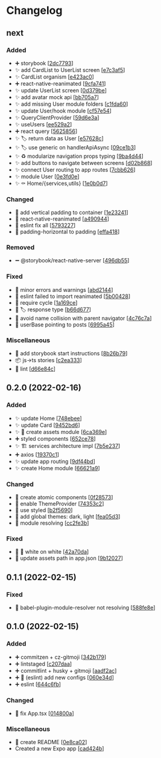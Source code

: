# Changelog

<a name="next"></a>
## next

### Added

- ➕ storybook [[2dc7793](https://github.com/thlmenezes/grocery-price-watch/commit/2dc77931daa5a19398c2ee6b236919de147c444b)]
- ✨ add CardList to UserList screen [[e7c3af5](https://github.com/thlmenezes/grocery-price-watch/commit/e7c3af58649b3977821d0dec3241d67b5ceb2512)]
- ✨ CardList organism [[e423ac0](https://github.com/thlmenezes/grocery-price-watch/commit/e423ac00e73514284f18263a9f866304ddc9bb9e)]
- ➕ react-native-reanimated [[9cfa741](https://github.com/thlmenezes/grocery-price-watch/commit/9cfa7414c49dd8302fba906a67e7b706c36c0a2d)]
- ✨ update UserList screen [[0d379be](https://github.com/thlmenezes/grocery-price-watch/commit/0d379be114827211adb591e1f3fe4ba33569ad60)]
- ✨ add avatar mock api [[bb705a7](https://github.com/thlmenezes/grocery-price-watch/commit/bb705a772b93bad7491f642c115a8d86ac997644)]
- ✨ add missing User module folders [[c1fda60](https://github.com/thlmenezes/grocery-price-watch/commit/c1fda606aa1c66adfb08184bb3741e52759e9041)]
- ✨ update User/hook module [[cf57e54](https://github.com/thlmenezes/grocery-price-watch/commit/cf57e5409f1513692df3b3a66a88217ba24d3c2a)]
- ✨ QueryClientProvider [[59d6e3a](https://github.com/thlmenezes/grocery-price-watch/commit/59d6e3ab6837d1ceafafc3b6a3148b83ada225b8)]
- ✨ useUsers [[ee529a2](https://github.com/thlmenezes/grocery-price-watch/commit/ee529a22c6edb87617a547e095745d25c1a5b7a2)]
- ➕ react query [[5625856](https://github.com/thlmenezes/grocery-price-watch/commit/562585612b0fa303789d2ff4623622bcca159281)]
- ✨ 🏷️ return data as User [[e57628c](https://github.com/thlmenezes/grocery-price-watch/commit/e57628c4049aed406dd3f05b77460d7edc2bb546)]
- ✨ 🏷️ use generic on handlerApiAsync [[09ce1b3](https://github.com/thlmenezes/grocery-price-watch/commit/09ce1b35adb211072620a579f906b90b13d01a17)]
- ✨ ♻️ modularize navigation props typing [[9ba4d44](https://github.com/thlmenezes/grocery-price-watch/commit/9ba4d446c8f4c87872d6a82acbbd6110665d5595)]
- ✨ add buttons to navigate between screens [[d02b868](https://github.com/thlmenezes/grocery-price-watch/commit/d02b86826cc9cbedbfa209f6be23f4cb5b7e4eca)]
- ✨ connect User routing to app routes [[7cbb626](https://github.com/thlmenezes/grocery-price-watch/commit/7cbb626171a71dbdc284db528e3cedf8b1ec69d2)]
- ✨ module User [[0e3fd0e](https://github.com/thlmenezes/grocery-price-watch/commit/0e3fd0ecf651c94175cd31b749dbc80feeb06322)]
- ✨ ⚰️ Home/{services,utils} [[1e0b0d7](https://github.com/thlmenezes/grocery-price-watch/commit/1e0b0d7438eaf493741762962b86a8d0301ecc3e)]

### Changed

- 💄 add vertical padding to container [[1e23241](https://github.com/thlmenezes/grocery-price-watch/commit/1e2324128e3bd20281cc25f72961eaf638d08f20)]
- 🔧 react-native-reanimated [[a490944](https://github.com/thlmenezes/grocery-price-watch/commit/a49094495238a930c2e1a5c5eace7094d18f0f0c)]
- 🚨 eslint fix all [[5793227](https://github.com/thlmenezes/grocery-price-watch/commit/57932270505ed538b22922250b7f04263d488bab)]
- 💄 padding-horizontal to padding [[effa418](https://github.com/thlmenezes/grocery-price-watch/commit/effa418e1c3736aab69b366653e54100a0613856)]

### Removed

- ➖ @storybook/react-native-server [[496db55](https://github.com/thlmenezes/grocery-price-watch/commit/496db555ba08a8c81028024095988181e3c14e48)]

### Fixed

- 🐛 minor errors and warnings [[abd2144](https://github.com/thlmenezes/grocery-price-watch/commit/abd21444b520a354e48076ef34d4b71bc0d627e5)]
- 🐛 eslint failed to import reanimated [[5b00428](https://github.com/thlmenezes/grocery-price-watch/commit/5b00428aa8e724b4b6148b0a053b2b820a106971)]
- 🐛 require cycle [[1a169ce](https://github.com/thlmenezes/grocery-price-watch/commit/1a169ced89bf8fd37ac811acd1d6f530dced0278)]
- 🐛 🏷️ response type [[b66d677](https://github.com/thlmenezes/grocery-price-watch/commit/b66d677595958846188c706a72524cc7609f4953)]
- 🐛 avoid name collision with parent navigator [[4c76c7a](https://github.com/thlmenezes/grocery-price-watch/commit/4c76c7a5aaee70fa40077b5d4a1b983d7e755700)]
- 🐛 userBase pointing to posts [[6995a45](https://github.com/thlmenezes/grocery-price-watch/commit/6995a456ad0d652e6c710f47e46e2eb0a2dfba6e)]

### Miscellaneous

- 📝 add storybook start instructions [[8b26b79](https://github.com/thlmenezes/grocery-price-watch/commit/8b26b796bc9525a39a147d2bf2d0872d6d41e520)]
- 📦 js-&gt;ts stories [[c2ea333](https://github.com/thlmenezes/grocery-price-watch/commit/c2ea333de1602761d3df466c16a7eb1ce298a8ad)]
- 🔨 lint [[d66e84c](https://github.com/thlmenezes/grocery-price-watch/commit/d66e84cae69eccffb235cf6a3c96df918bc3c668)]


<a name="0.2.0"></a>
## 0.2.0 (2022-02-16)

### Added

- ✨ update Home [[748ebee](https://github.com/thlmenezes/grocery-price-watch/commit/748ebee3d4d10bc1bd80da32f1516f48cac6a460)]
- ✨ update Card [[9452bd6](https://github.com/thlmenezes/grocery-price-watch/commit/9452bd69ae1919d536ded4a72fd6847bbc4a7db7)]
- ✨ 🚚 create assets module [[6ca369e](https://github.com/thlmenezes/grocery-price-watch/commit/6ca369e2fb1fa8a3ded12ac860a1e4376c0b4edb)]
- ➕ styled components [[652ce78](https://github.com/thlmenezes/grocery-price-watch/commit/652ce78e148e941a226c93c880eafaffaae65bdf)]
- ✨ 🏗️ services architecture impl [[7b5e237](https://github.com/thlmenezes/grocery-price-watch/commit/7b5e2375da41ea792fc47204d3b6206ce21733b1)]
- ➕ axios [[19370c1](https://github.com/thlmenezes/grocery-price-watch/commit/19370c11d836be9ef32ddec554771332fc270e05)]
- ✨ update app routing [[9df44bd](https://github.com/thlmenezes/grocery-price-watch/commit/9df44bdf15e531c3b12717d13710d1690eea8b9e)]
- ✨ create Home module [[66621a9](https://github.com/thlmenezes/grocery-price-watch/commit/66621a9dd7eafe4ec643eca54079f91dc0b0091c)]

### Changed

- 💄 create atomic components [[0f28573](https://github.com/thlmenezes/grocery-price-watch/commit/0f28573aea72cf9fd5c7b406d3d942f350197b23)]
- 💄 enable ThemeProvider [[74353c2](https://github.com/thlmenezes/grocery-price-watch/commit/74353c2c6bec5817d3c982595e6b8cadcf05d7a5)]
- 💄 use styled [[b2f5690](https://github.com/thlmenezes/grocery-price-watch/commit/b2f56900412f6c58d07691d950fe3afa6b35b929)]
- 💄 add global themes: dark, light [[fea05d3](https://github.com/thlmenezes/grocery-price-watch/commit/fea05d362f6601f196ee5fa32285f31ac86be84d)]
- 🔧 module resolving [[cc2fe3b](https://github.com/thlmenezes/grocery-price-watch/commit/cc2fe3bdec67fc0b1de6b7f89f3abd32f88d0c4b)]

### Fixed

- 🐛 💄 white on white [[42a70da](https://github.com/thlmenezes/grocery-price-watch/commit/42a70da9874ac477fce3bd10353d1de623b4f707)]
- 🐛 update assets path in app.json [[9b12027](https://github.com/thlmenezes/grocery-price-watch/commit/9b12027124d6a4a123adce986af04e4200d56732)]


<a name="0.1.1"></a>
## 0.1.1 (2022-02-15)

### Fixed

- 🐛 babel-plugin-module-resolver not resolving [[588fe8e](https://github.com/thlmenezes/grocery-price-watch/commit/588fe8e1e9d6ee97e23161e8f2ea44d9541a75de)]


<a name="0.1.0"></a>
## 0.1.0 (2022-02-15)

### Added

- ➕ commitzen + cz-gitmoji [[342b179](https://github.com/thlmenezes/grocery-price-watch/commit/342b1790c0a163defce7e4c8201fec18e6da7968)]
- ➕ lintstaged [[c207daa](https://github.com/thlmenezes/grocery-price-watch/commit/c207daaca2584ffe3a315f105e766c07a044fe5a)]
- ➕ commitlint + husky + gitmoji [[aadf2ac](https://github.com/thlmenezes/grocery-price-watch/commit/aadf2acecca687ea65723b5dd37d0c47f9c61e0b)]
- ➕ 🔧 (eslint) add new configs [[060e34d](https://github.com/thlmenezes/grocery-price-watch/commit/060e34d29a4233454bb5ba59541511f89f267176)]
- ➕ eslint [[644c6fb](https://github.com/thlmenezes/grocery-price-watch/commit/644c6fb4550ee14fa0903b5eee2db79cab827796)]

### Changed

- 🚨 fix App.tsx [[014800a](https://github.com/thlmenezes/grocery-price-watch/commit/014800aeebf62ac72db3193447ae5539addaed3b)]

### Miscellaneous

- 📝 create README [[0e8ca02](https://github.com/thlmenezes/grocery-price-watch/commit/0e8ca02ad1733380971f496ad712235bd61214ec)]
-  Created a new Expo app [[cad424b](https://github.com/thlmenezes/grocery-price-watch/commit/cad424b938f3c3cb9c7304b3b736b3a0f2de04c9)]


